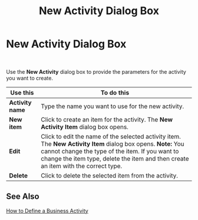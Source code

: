 ﻿---
title: New Activity Dialog Box
TOCTitle: New Activity Dialog Box
ms:assetid: 42de723e-df2b-4639-b2ba-8c6d5d54b40e
ms:mtpsurl: https://msdn.microsoft.com/en-us/library/Aa559811(v=BTS.80)
ms:contentKeyID: 51527634
ms.date: 08/30/2017
mtps_version: v=BTS.80
f1_keywords:
- bts06.bam.workbook.newactivity
---

# New Activity Dialog Box

 

Use the **New Activity** dialog box to provide the parameters for the activity you want to create.

<table>
<thead>
<tr class="header">
<th>Use this</th>
<th>To do this</th>
</tr>
</thead>
<tbody>
<tr class="odd">
<td><strong>Activity name</strong></td>
<td>Type the name you want to use for the new activity.</td>
</tr>
<tr class="even">
<td><strong>New item</strong></td>
<td>Click to create an item for the activity. The <strong>New Activity Item</strong> dialog box opens.</td>
</tr>
<tr class="odd">
<td><strong>Edit</strong></td>
<td>Click to edit the name of the selected activity item. The <strong>New Activity Item</strong> dialog box opens. <strong>Note:</strong> You cannot change the type of the item. If you want to change the item type, delete the item and then create an item with the correct type.</td>
</tr>
<tr class="even">
<td><strong>Delete</strong></td>
<td>Click to delete the selected item from the activity.</td>
</tr>
</tbody>
</table>


## See Also

[How to Define a Business Activity](https://msdn.microsoft.com/en-us/library/aa559463\(v=bts.80\))

